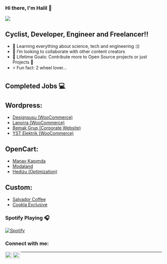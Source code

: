 ### Hi there, I'm Halil 👋

<a href="https://instagram.com/hidirektor">
    <img src="https://img.shields.io/badge/instagram-%23E4405F.svg?&style=for-the-badge&logo=instagram&logoColor=white" />        
  </a>

## Cyclist, Developer, Engineer and Freelancer!!

- 🔭 Learning everything about science, tech and engineering :))
- 👯 I’m looking to collaborate with other content creators
- 🥅 Lifetime Goals: Contribute more to Open Source projects or just Projects 🤣
- ⚡ Fun fact: 2 wheel lover...

## Completed Jobs 💻
## Wordpress:
- <a href="https://designsusu.com" target="_blank">Designsusu (WooCommerce)</a>
- <a href="https://lanorra.com" target="_blank">Lanorra (WooCommerce)</a>
- <a href="https://bemakgrup.com" target="_blank">Bemak Grup (Corporate Website)</a>
- <a href="https://yst.com.tr" target="_blank">YST Elektrik (WooCommerce)</a>
## OpenCart:
- <a href="https://manavkapimda.com" target="_blank">Manav Kapımda</a>
- <a href="https://modaland.az" target="_blank">Modaland</a>
- <a href="https://hedizu.com" target="_blank">Hedizu (Optimization)</a>
## Custom:
- <a href="https://salvadorcoffeefood.com" target="_blank">Salvador Coffee</a>
- <a href="https://cooklaexclusive.com" target="_blank">Cookla Exclusive</a>

### Spotify Playing 🎧

[![Spotify](https://novatorem-git-master.hidirektor.vercel.app/api/spotify)](https://open.spotify.com/user/lordsofkeci)


### Connect with me:

[<img align="left" alt="codeSTACKr | LinkedIn" width="22px" src="https://cdn.jsdelivr.net/npm/simple-icons@v3/icons/linkedin.svg" />][linkedin]
[<img align="left" alt="codeSTACKr | Instagram" width="22px" src="https://cdn.jsdelivr.net/npm/simple-icons@v3/icons/instagram.svg" />][instagram]

---
[website]: https://hidirektor.com.tr
[instagram]: https://instagram.com/hidirektor
[linkedin]: https://www.linkedin.com/in/halil-ibrahim-direktör-253800192/
